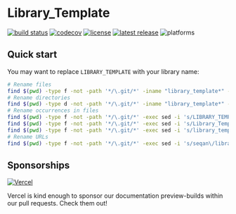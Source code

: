 # Library_Template

[![build status][1]][2]
[![codecov][3]][4]
[![license][5]][6]
[![latest release][7]][8]
![platforms][9]

<!--
    Above uses reference-style links with numbers.
    See also https://github.com/adam-p/markdown-here/wiki/Markdown-Cheatsheet#links.

    For example, `[![build status][1]][2]` evaluates to the following:
        `[link_text][2]`
        `[2]` is a reference to a link, i.e. `[link_text](https://...)`

        `[link_text]` = `[![build status][1]]`
        `[1]` is once again a reference to a link - this time an image, i.e. `[![build status](https://...)]
        `![build status]` is the text that should be displayed if the linked resource (`[1]`) is not available

    `[![build status][1]][2]` hence means:
    Show the picture linked under `[1]`. In case it cannot be displayed, show the text "build status" instead.
    The picture, or alternative text, should link to `[2]`.
-->

[1]: https://img.shields.io/github/actions/workflow/status/seqan/library-template/ci_linux.yml?branch=main&style=flat&logo=github&label=CI "Open GitHub actions page"
[2]: https://github.com/seqan/library-template/actions?query=branch%3Amain
[3]: https://codecov.io/gh/seqan/library-template/branch/main/graph/badge.svg?token=BH1FQiBBle "Open Codecov page"
[4]: https://codecov.io/gh/seqan/library-template
[5]: https://img.shields.io/badge/license-BSD-green.svg "Open Copyright page"
[6]: https://github.com/seqan/library-template/blob/main/LICENSE.md
[7]: https://img.shields.io/github/release/seqan/library-template.svg "Get the latest release"
[8]: https://github.com/seqan/library-template/releases/latest
[9]: https://img.shields.io/badge/platform-linux%20%7C%20bsd%20%7C%20osx-informational.svg

## Quick start

You may want to replace `LIBRARY_TEMPLATE` with your library name:

```bash
# Rename files
find $(pwd) -type f -not -path '*/\.git/*' -iname "library_template*" -exec bash -c 'mv $1 ${1/library_template/<your_lib>}' bash {} \;
# Rename directories
find $(pwd) -type d -not -path '*/\.git/*' -iname "library_template*" -exec bash -c 'mv $1 ${1/library_template/<your_lib>}' bash {} \;
# Rename occurrences in files
find $(pwd) -type f -not -path '*/\.git/*' -exec sed -i 's/LIBRARY_TEMPLATE/<YOUR_LIB>/g' {} \;
find $(pwd) -type f -not -path '*/\.git/*' -exec sed -i 's/Library_Template/<Your_Lib>/g' {} \;
find $(pwd) -type f -not -path '*/\.git/*' -exec sed -i 's/library_template/<your_lib>/g' {} \;
# Rename URLs
find $(pwd) -type f -not -path '*/\.git/*' -exec sed -i 's/seqan\/library-template/<repo_owner>\/<repo_name>/g' {} \;
```

## Sponsorships

[![Vercel](https://raw.githubusercontent.com/seqan/library-template/main/test/documentation/.vercel/powered-by-vercel.svg)](https://vercel.com/?utm_source=seqan&utm_campaign=oss)

Vercel is kind enough to sponsor our documentation preview-builds within our pull requests. Check them out!

